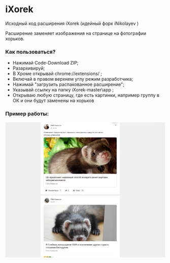 # iXorek
Исходный код расширения iXorek (идейный форк iNikolayev )


Расширение заменяет изображения на странице на фотографии хорьков.
### Как пользоваться?
- Нажимай Code-Download ZIP;
- Разархивируй;
- В Хроме открывай  chrome://extensions/ ;
- Включай в правом верхнем углу режим разработчика;
- Нажимай "загрузить распакованное расширение";
- Указывай ссылку на папку iXorek-master\app ;
- Открываю любую страницу, где есть картинки, например группу в ОК и они будут заменены на хорьков


### Пример работы:

  
![Пример работы:](https://github.com/geks52/iXorek/blob/master/Example.png?raw=true)
